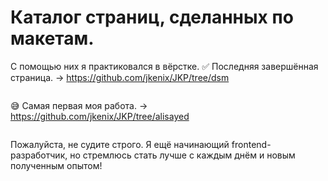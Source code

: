 # Каталог страниц, сделанных по макетам.
С помощью них я практиковался в вёрстке.
:white_check_mark: Последняя завершённая страница. -> https://github.com/jkenix/JKP/tree/dsm
```
```
:sweat_smile: Самая первая моя работа. -> https://github.com/jkenix/JKP/tree/alisayed
```
```
Пожалуйста, не судите строго. Я ещё начинающий frontend-разработчик, но стремлюсь стать лучше с каждым днём и новым полученным опытом!
